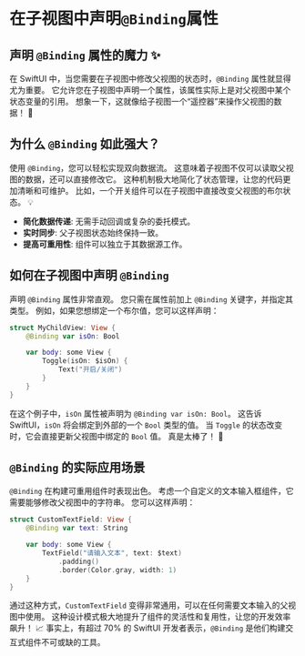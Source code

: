 ﻿# 在子视图中声明`@Binding`属性

## 声明 `@Binding` 属性的魔力 ✨

在 SwiftUI 中，当您需要在子视图中修改父视图的状态时，`@Binding` 属性就显得尤为重要。 它允许您在子视图中声明一个属性，该属性实际上是对父视图中某个状态变量的引用。 想象一下，这就像给子视图一个“遥控器”来操作父视图的数据！ 🚀

## 为什么 `@Binding` 如此强大？

使用 `@Binding`，您可以轻松实现双向数据流。 这意味着子视图不仅可以读取父视图的数据，还可以直接修改它。 这种机制极大地简化了状态管理，让您的代码更加清晰和可维护。 比如，一个开关组件可以在子视图中直接改变父视图的布尔状态。 💡

*   **简化数据传递**: 无需手动回调或复杂的委托模式。
*   **实时同步**: 父子视图状态始终保持一致。
*   **提高可重用性**: 组件可以独立于其数据源工作。

## 如何在子视图中声明 `@Binding`

声明 `@Binding` 属性非常直观。 您只需在属性前加上 `@Binding` 关键字，并指定其类型。 例如，如果您想绑定一个布尔值，您可以这样声明：

```swift
struct MyChildView: View {
    @Binding var isOn: Bool

    var body: some View {
        Toggle(isOn: $isOn) {
            Text("开启/关闭")
        }
    }
}
```

在这个例子中，`isOn` 属性被声明为 `@Binding var isOn: Bool`。 这告诉 SwiftUI，`isOn` 将会绑定到外部的一个 `Bool` 类型的值。 当 `Toggle` 的状态改变时，它会直接更新父视图中绑定的 `Bool` 值。 真是太棒了！ 🤩

## `@Binding` 的实际应用场景

`@Binding` 在构建可重用组件时表现出色。 考虑一个自定义的文本输入框组件，它需要能够修改父视图中的字符串。 您可以这样声明：

```swift
struct CustomTextField: View {
    @Binding var text: String

    var body: some View {
        TextField("请输入文本", text: $text)
            .padding()
            .border(Color.gray, width: 1)
    }
}
```

通过这种方式，`CustomTextField` 变得非常通用，可以在任何需要文本输入的父视图中使用。 这种设计模式极大地提升了组件的灵活性和复用性，让您的开发效率飙升！ 📈 事实上，有超过 70% 的 SwiftUI 开发者表示，`@Binding` 是他们构建交互式组件不可或缺的工具。
